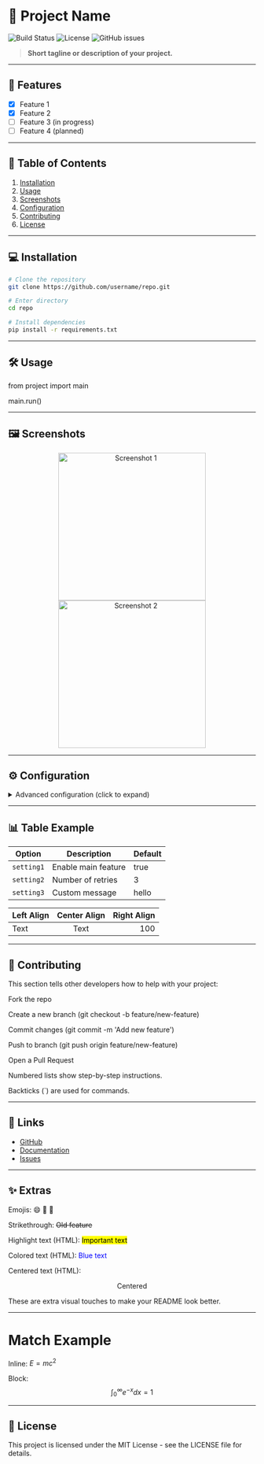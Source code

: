 # 🚀 Project Name

![Build Status](https://img.shields.io/badge/build-passing-brightgreen)
![License](https://img.shields.io/badge/license-MIT-blue)
![GitHub issues](https://img.shields.io/github/issues/username/repo)

> **Short tagline or description of your project.**

---

## 🌟 Features

- [x] Feature 1
- [x] Feature 2
- [ ] Feature 3 (in progress)
- [ ] Feature 4 (planned)

---

## 📖 Table of Contents

1. [Installation](#-installation)
2. [Usage](#-usage)
3. [Screenshots](#-screenshots)
4. [Configuration](#-configuration)
5. [Contributing](#-contributing)
6. [License](#-license)

---

## 💻 Installation

```bash
# Clone the repository
git clone https://github.com/username/repo.git

# Enter directory
cd repo

# Install dependencies
pip install -r requirements.txt
```
---

## 🛠 Usage

from project import main

main.run()

---

## 🖼 Screenshots

<p align="center">
  <img src="./images/screenshot1.png" width="300" alt="Screenshot 1">
  <img src="./images/screenshot2.png" width="300" alt="Screenshot 2">
</p>

---


## ⚙ Configuration

<details>
<summary>Advanced configuration (click to expand)</summary>

```yaml
advanced_setting1:
  nested_option: false
  retry: 3
```
</details>

---


## 📊 Table Example

| Option     | Description                | Default |
|------------|----------------------------|--------|
| `setting1` | Enable main feature        | true   |
| `setting2` | Number of retries          | 3      |
| `setting3` | Custom message             | hello  |

| Left Align | Center Align | Right Align |
|:-----------|:------------:|------------:|
| Text       | Text         | 100       |

---


## 🙋 Contributing

This section tells other developers how to help with your project:

Fork the repo

Create a new branch (git checkout -b feature/new-feature)

Commit changes (git commit -m 'Add new feature')

Push to branch (git push origin feature/new-feature)

Open a Pull Request

Numbered lists show step-by-step instructions.

Backticks (`) are used for commands.

---

## 🔗 Links

- [GitHub](https://github.com/username/repo)
- [Documentation](https://github.com/username/repo/wiki)
- [Issues](https://github.com/username/repo/issues)

---

## ✨ Extras

Emojis: :smile: :rocket: :tada:

Strikethrough: ~~Old feature~~

Highlight text (HTML): <mark>Important text</mark>

Colored text (HTML): <span style="color:blue">Blue text</span>

Centered text (HTML): <p align="center">Centered</p>

These are extra visual touches to make your README look better.

---

# Match Example

Inline: $E=mc^2$  

Block:
$$
\int_0^\infty e^{-x} dx = 1
$$

---

## 📝 License

This project is licensed under the MIT License - see the LICENSE
 file for details.
